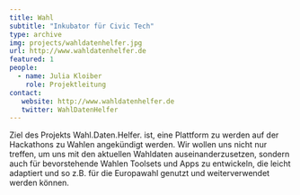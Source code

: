 ```yaml
---
title: Wahl
subtitle: "Inkubator für Civic Tech"
type: archive
img: projects/wahldatenhelfer.jpg
url: http://www.wahldatenhelfer.de
featured: 1
people:
  - name: Julia Kloiber
    role: Projektleitung
contact:
   website: http://www.wahldatenhelfer.de
   twitter: WahlDatenHelfer
---
```


Ziel des Projekts Wahl.Daten.Helfer. ist, eine Plattform zu werden auf der Hackathons zu Wahlen angekündigt werden. Wir wollen uns nicht nur treffen, um uns mit den aktuellen Wahldaten auseinanderzusetzen, sondern auch für bevorstehende Wahlen Toolsets und Apps zu entwickeln, die leicht adaptiert und so z.B. für die Europawahl genutzt und weiterverwendet werden können.
